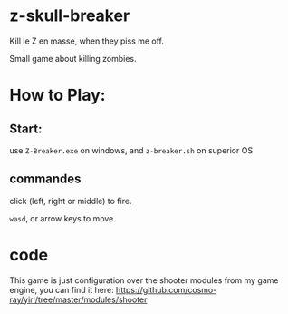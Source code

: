 # z-skull-breaker
Kill le Z en masse, when they piss me off.

Small game about killing zombies.

# How to Play:

## Start:
use `Z-Breaker.exe` on windows, and `z-breaker.sh` on superior OS

## commandes

click (left, right or middle) to fire.

`wasd`, or arrow keys to move.

# code

This game is just configuration over the shooter modules from my game engine, you can find it here:
https://github.com/cosmo-ray/yirl/tree/master/modules/shooter
